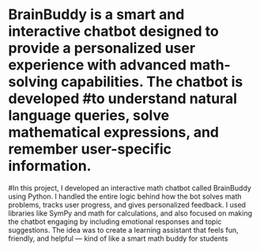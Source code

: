 # BrainBuddy is a smart and interactive chatbot designed to provide a personalized user experience with advanced math-solving capabilities. The chatbot is developed #to understand natural language queries, solve mathematical expressions, and remember user-specific information.
#In this project, I developed an interactive math chatbot called BrainBuddy using Python. I handled the entire logic behind how the bot solves math problems, tracks user progress, and gives personalized feedback. I used libraries like SymPy and math for calculations, and also focused on making the chatbot engaging by including emotional responses and topic suggestions. The idea was to create a learning assistant that feels fun, friendly, and helpful — kind of like a smart math buddy for students
